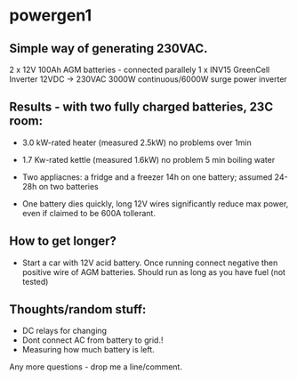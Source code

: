# powergen1

## Simple way of generating 230VAC.

2 x 12V 100Ah AGM batteries - connected parallely
1 x INV15 GreenCell Inverter 12VDC -> 230VAC 3000W continuous/6000W surge power inverter

## Results - with two fully charged batteries, 23C room:

 - 3.0 kW-rated heater (measured 2.5kW) no problems over 1min
 - 1.7 Kw-rated kettle (measured 1.6kW) no problem 5 min boiling water
 - Two appliacnes: a fridge and a freezer 14h on one battery; assumed 24-28h on two batteries

 - One battery dies quickly, long 12V wires significantly reduce max power, even if claimed to be 600A tollerant.


## How to get longer?

 - Start a car with 12V acid battery. Once running connect negative then positive wire of AGM batteries. Should run as long as you have fuel (not tested)


## Thoughts/random stuff:

 - DC relays for changing
 - Dont connect AC from battery to grid.!
 - Measuring how much battery is left. 


Any more questions - drop me a line/comment.


